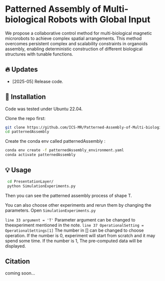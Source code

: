 # Patterned Assembly of Multi-biological Robots with Global Input


We propose a collaborative control method for multi-biological magnetic microrobots to achieve complex spatial arrangements. This method overcomes persistent complex and scalability constraints in organoids assembly, enabling deterministic construction of different biological structures with tunable functions.


## 🔥 Updates

* [2025-05] Release code.

## 🔨 Installation

Code was tested under Ubuntu 22.04.

Clone the repo first:

```Bash
git clone https://github.com/ICS-MR/Patterned-Assembly-of-Multi-biological-Robots
cd patternedAssembly
```

 Create the conda env called patternedAssembly  :

```Bash
conda env create -f patternedAssembly_environment.yaml
conda activate patternedAssembly
```


## 💡 Usage


```Bash
 cd PresentationLayer/ 
 python SimulationExperiments.py
```

Then you can see the patterned assembly process of shape T.

You can also choose other experiments and rerun them by changing the parameters.
Open `SimulationExperiments.py` 

`line 33 argument = 'T'`  Parameter argument can be changed to theexperiment mentioned in the note.
`line 37 OperationalSetting = OperationalSettings[1]`  The number in [] can be changed to choose operation. If the number is 0, experiment will start from scratch and it may spend some time. If the number is 1, The pre-computed data will be displayed.

## Citation

coming soon...
